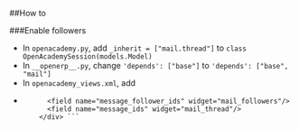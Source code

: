##How to

###Enable followers
* In ```openacademy.py```, add ```_inherit = ["mail.thread"]``` to ```class OpenAcademySession(models.Model)```
* In ```__openerp__.py```, change ```'depends': ["base"]``` to ```'depends': ["base", "mail"]```
* In ```openacademy_views.xml```, add 
* ```<div class="oe_chatter">
        <field name="message_follower_ids" widget="mail_followers"/>
        <field name="message_ids" widget="mail_thread"/>
      </div> ```

